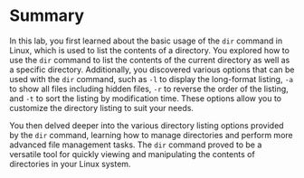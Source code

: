 # Summary

In this lab, you first learned about the basic usage of the `dir` command in Linux, which is used to list the contents of a directory. You explored how to use the `dir` command to list the contents of the current directory as well as a specific directory. Additionally, you discovered various options that can be used with the `dir` command, such as `-l` to display the long-format listing, `-a` to show all files including hidden files, `-r` to reverse the order of the listing, and `-t` to sort the listing by modification time. These options allow you to customize the directory listing to suit your needs.

You then delved deeper into the various directory listing options provided by the `dir` command, learning how to manage directories and perform more advanced file management tasks. The `dir` command proved to be a versatile tool for quickly viewing and manipulating the contents of directories in your Linux system.
